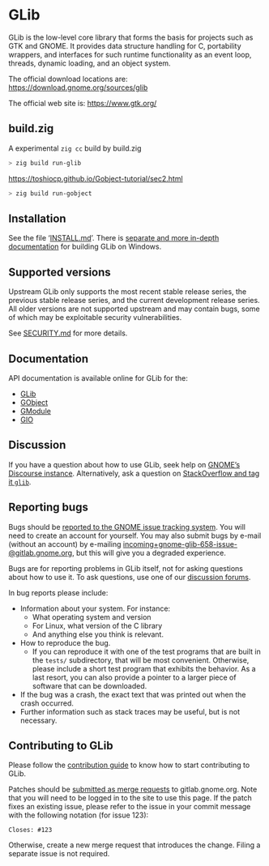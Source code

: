 # GLib

GLib is the low-level core library that forms the basis for projects such
as GTK and GNOME. It provides data structure handling for C, portability
wrappers, and interfaces for such runtime functionality as an event loop,
threads, dynamic loading, and an object system.

The official download locations are:
<https://download.gnome.org/sources/glib>

The official web site is:
<https://www.gtk.org/>

## build.zig

A experimental `zig cc` build by build.zig

```sh
> zig build run-glib
```

https://toshiocp.github.io/Gobject-tutorial/sec2.html

```sh
> zig build run-gobject
```

## Installation

See the file ‘[INSTALL.md](INSTALL.md)’. There is
[separate and more in-depth documentation](./docs/win32-build.md) for building
GLib on Windows.

## Supported versions

Upstream GLib only supports the most recent stable release series, the previous
stable release series, and the current development release series. All
older versions are not supported upstream and may contain bugs, some of which
may be exploitable security vulnerabilities.

See [SECURITY.md](SECURITY.md) for more details.

## Documentation

API documentation is available online for GLib for the:

- [GLib](https://docs.gtk.org/glib/)
- [GObject](https://docs.gtk.org/gobject/)
- [GModule](https://docs.gtk.org/gmodule/)
- [GIO](https://docs.gtk.org/gio/)

## Discussion

If you have a question about how to use GLib, seek help on [GNOME’s Discourse
instance](https://discourse.gnome.org/tags/glib). Alternatively, ask a question
on [StackOverflow and tag it `glib`](https://stackoverflow.com/questions/tagged/glib).

## Reporting bugs

Bugs should be [reported to the GNOME issue tracking system](https://gitlab.gnome.org/GNOME/glib/issues/new).
You will need to create an account for yourself. You may also submit bugs by
e-mail (without an account) by e-mailing <incoming+gnome-glib-658-issue-@gitlab.gnome.org>,
but this will give you a degraded experience.

Bugs are for reporting problems in GLib itself, not for asking questions about
how to use it. To ask questions, use one of our [discussion forums](#discussion).

In bug reports please include:

- Information about your system. For instance:
  - What operating system and version
  - For Linux, what version of the C library
  - And anything else you think is relevant.
- How to reproduce the bug.
  - If you can reproduce it with one of the test programs that are built
    in the `tests/` subdirectory, that will be most convenient. Otherwise,
    please include a short test program that exhibits the behavior.
    As a last resort, you can also provide a pointer to a larger piece
    of software that can be downloaded.
- If the bug was a crash, the exact text that was printed out
  when the crash occurred.
- Further information such as stack traces may be useful, but
  is not necessary.

## Contributing to GLib

Please follow the [contribution guide](./CONTRIBUTING.md) to know how to
start contributing to GLib.

Patches should be [submitted as merge requests](https://gitlab.gnome.org/GNOME/glib/-/merge_requests/new)
to gitlab.gnome.org. Note that you will need to be logged in to the site to use
this page. If the patch fixes an existing issue, please refer to the
issue in your commit message with the following notation (for issue 123):

```
Closes: #123
```

Otherwise, create a new merge request that introduces the change. Filing a
separate issue is not required.
